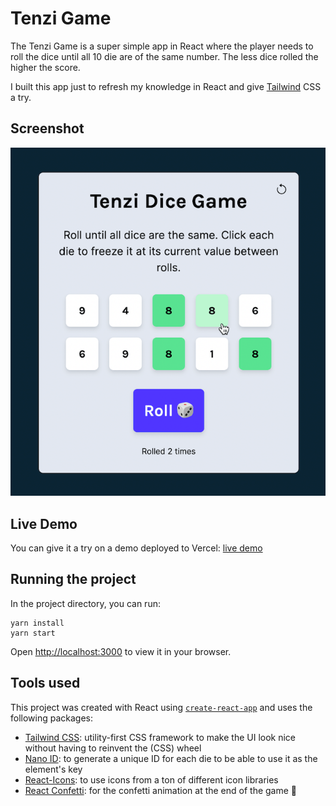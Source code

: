 # Tenzi Game

The Tenzi Game is a super simple app in React where the player needs to roll the dice until all 10 die are of the same number. The less dice rolled the higher the score.

I built this app just to refresh my knowledge in React and give [Tailwind](https://tailwindcss.com) CSS a try.

## Screenshot

![Tenzi Game Screenshot](src/images/demo-screenshot.png)

## Live Demo

You can give it a try on a demo deployed to Vercel: [live demo](https://tenzies-game-teal.vercel.app/)

## Running the project

In the project directory, you can run:

```
yarn install
yarn start
```

Open [http://localhost:3000](http://localhost:3000) to view it in your browser.

## Tools used

This project was created with React using [`create-react-app`](https://create-react-app.dev) and uses the following packages:

- [Tailwind CSS](https://tailwindcss.com): utility-first CSS framework to make the UI look nice without having to reinvent the (CSS) wheel
- [Nano ID](https://github.com/ai/nanoid): to generate a unique ID for each die to be able to use it as the element's key
- [React-Icons](https://react-icons.github.io/react-icons/): to use icons from a ton of different icon libraries
- [React Confetti](): for the confetti animation at the end of the game 🎉
